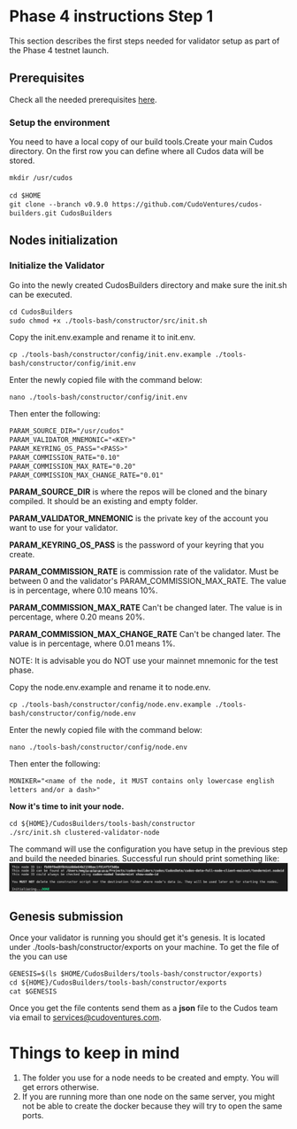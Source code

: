 # Phase 4 instructions Step 1

This section describes the first steps needed for validator setup as part of the Phase 4 testnet launch.

## Prerequisites
Check all the needed prerequisites [here](./prerequisites.md).
### Setup the environment
You need to have a local copy of our build tools.Create your main Cudos directory. On the first row you can define where all Cudos data will be stored.

```
mkdir /usr/cudos

cd $HOME
git clone --branch v0.9.0 https://github.com/CudoVentures/cudos-builders.git CudosBuilders
```

## Nodes initialization

### Initialize the Validator
Go into the newly created CudosBuilders directory and make sure the init.sh can be executed.
```
cd CudosBuilders
sudo chmod +x ./tools-bash/constructor/src/init.sh
```

Copy the init.env.example and rename it to init.env. 
```
cp ./tools-bash/constructor/config/init.env.example ./tools-bash/constructor/config/init.env
```
Enter the newly copied file with the command below:
```
nano ./tools-bash/constructor/config/init.env
```
Then enter the following:

```
PARAM_SOURCE_DIR="/usr/cudos" 
PARAM_VALIDATOR_MNEMONIC="<KEY>" 
PARAM_KEYRING_OS_PASS="<PASS>"
PARAM_COMMISSION_RATE="0.10" 
PARAM_COMMISSION_MAX_RATE="0.20" 
PARAM_COMMISSION_MAX_CHANGE_RATE="0.01" 
```

**PARAM_SOURCE_DIR** is where the repos will be cloned and the binary compiled. It should be an existing and empty folder. 

**PARAM_VALIDATOR_MNEMONIC** is the private key of the account you want to use for your validator.

**PARAM_KEYRING_OS_PASS** is the password of your keyring that you create.

**PARAM_COMMISSION_RATE** is commission rate of the validator. Must be between 0 and the validator's PARAM_COMMISSION_MAX_RATE. The value is in percentage, where 0.10 means 10%.

**PARAM_COMMISSION_MAX_RATE**  Can't be changed later. The value is in percentage, where 0.20 means 20%.

**PARAM_COMMISSION_MAX_CHANGE_RATE** Can't be changed later. The value is in percentage, where 0.01 means 1%.

NOTE: It is advisable you do NOT use your mainnet mnemonic for the test phase.


Copy the node.env.example and rename it to node.env. 
```
cp ./tools-bash/constructor/config/node.env.example ./tools-bash/constructor/config/node.env
```
Enter the newly copied file with the command below:
```
nano ./tools-bash/constructor/config/node.env
```
Then enter the following:

```
MONIKER="<name of the node, it MUST contains only lowercase english letters and/or a dash>"
```


**Now it's time to init your node.**

```
cd ${HOME}/CudosBuilders/tools-bash/constructor
./src/init.sh clustered-validator-node
```

The command will use the configuration you have setup in the previous step and build the needed binaries. Successful run should print something like:
<img src="./init-full.png">

<!--
If you see any additional messages or error please refer to the troubleshooting section.
-->

## Genesis submission

Once your validator is running you should get it's genesis. It is located under ./tools-bash/constructor/exports on your machine. To get the file of the you can use

```
GENESIS=$(ls $HOME/CudosBuilders/tools-bash/constructor/exports)
cd ${HOME}/CudosBuilders/tools-bash/constructor/exports
cat $GENESIS
```
Once you get the file contents send them as a **json** file to the Cudos team via email to [services@cudoventures.com](mailto:services@cudoventures.com).

# Things to keep in mind
1. The folder you use for a node needs to be created and empty. You will get errors otherwise.
2. If you are running more than one node on the same server, you might not be able to create the docker because they will try to open the same ports.

<!--
# Troubleshooting
-->
